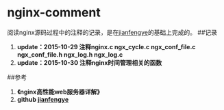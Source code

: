 nginx-comment
============
阅读nginx源码过程中的注释的记录，是在[jianfengye](https://github.com/jianfengye/nginx-1.0.14_comment)的基础上完成的。
##记录
1. **update：2015-10-29 注释nginx.c  ngx_cycle.c ngx_conf_file.c ngx_conf_file.h ngx_log.h ngx_log.c**
2. **update：2015-10-30 注释nginx时间管理相关的函数**

##参考
1. **《nginx高性能web服务器详解》**
2. **github [jianfengye](https://github.com/jianfengye/nginx-1.0.14_comment)**